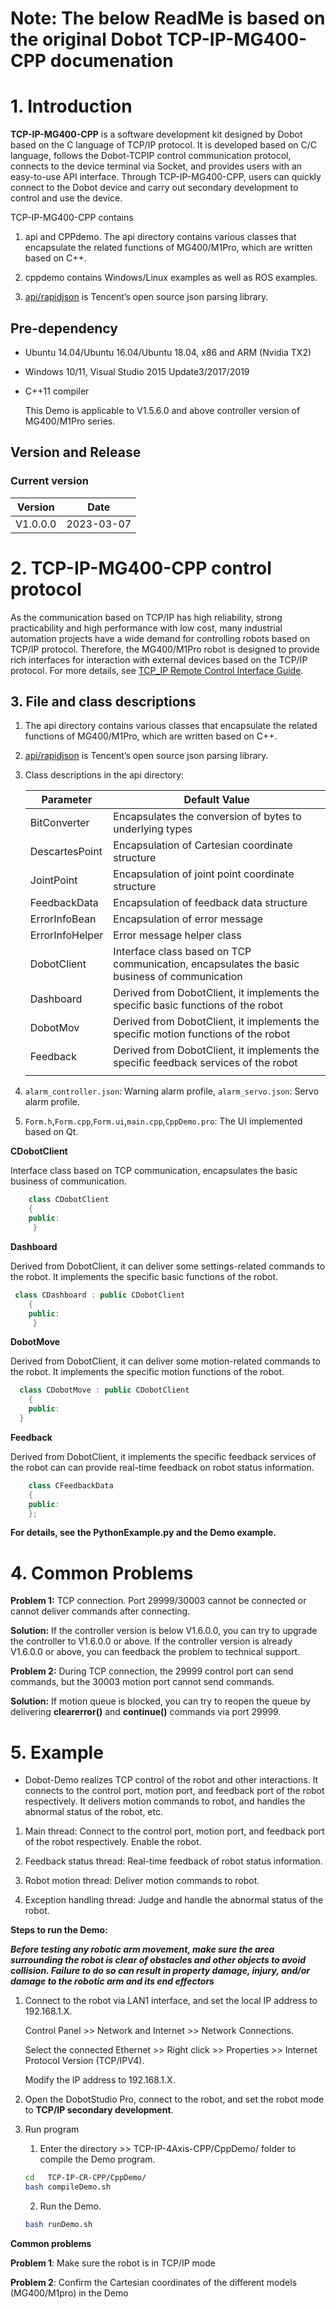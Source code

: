 # Note: The below ReadMe is based on the original Dobot TCP-IP-MG400-CPP documenation

# 1\. Introduction

**TCP-IP-MG400-CPP** is a software development kit designed by Dobot based on the C language of TCP/IP protocol. It is developed based on C/C language, follows the Dobot-TCPIP control communication protocol, connects to the device terminal via Socket, and provides users with an easy-to-use API interface. Through TCP-IP-MG400-CPP, users can quickly connect to the Dobot device and carry out secondary development to control and use the device.

TCP-IP-MG400-CPP contains

1. api and CPPdemo. The api directory contains various classes that encapsulate the related functions of MG400/M1Pro, which are written based on C++.

2. cppdemo contains Windows/Linux examples as well as ROS examples.

3. [api/rapidjson](https://github.com/Tencent/rapidjson) is Tencent’s open source json parsing library.

## Pre-dependency

* Ubuntu 14.04/Ubuntu 16.04/Ubuntu 18.04, x86 and ARM (Nvidia TX2)

* Windows 10/11, Visual Studio 2015 Update3/2017/2019

* C++11 compiler
  
  This Demo is applicable to V1.5.6.0 and above controller version of MG400/M1Pro series.

## Version and Release

### Current version

| Version| Date|
|:----------:|:----------:|
| V1.0.0.0| 2023-03-07 |

# 2\. TCP-IP-MG400-CPP control protocol

As the communication based on TCP/IP has high reliability, strong practicability and high performance with low cost, many industrial automation projects have a wide demand for controlling robots based on TCP/IP protocol. Therefore, the MG400/M1Pro robot is designed to provide rich interfaces for interaction with external devices based on the TCP/IP protocol. For more details, see [TCP_IP Remote Control Interface Guide](https://github.com/Dobot-Arm/TCP-IP-Protocol.git).
 

## 3\. File and class descriptions

1. The api directory contains various classes that encapsulate the related functions of MG400/M1Pro, which are written based on C++.

2. [api/rapidjson](https://github.com/Tencent/rapidjson) is Tencent’s open source json parsing library.

3. Class descriptions in the api directory:
  
   | Parameter| Default Value|
   |----------|----------|
   | BitConverter| Encapsulates the conversion of bytes to underlying types|
   | DescartesPoint| Encapsulation of Cartesian coordinate structure|
   | JointPoint| Encapsulation of joint point coordinate structure|
   | FeedbackData| Encapsulation of feedback data structure|
   | ErrorInfoBean| Encapsulation of error message|
   | ErrorInfoHelper| Error message helper class|
   | DobotClient| Interface class based on TCP communication, encapsulates the basic business of communication|
   | Dashboard| Derived from DobotClient, it implements the specific basic functions of the robot|
   | DobotMov| Derived from DobotClient, it implements the specific motion functions of the robot|
   | Feedback| Derived from DobotClient, it implements the specific feedback services of the robot|
   | | |


4. `alarm_controller.json`: Warning alarm profile, `alarm_servo.json`: Servo alarm profile.

5. `Form.h`,`Form.cpp`,`Form.ui`,`main.cpp`,`CppDemo.pro`: The UI implemented based on Qt.

**CDobotClient**

Interface class based on TCP communication, encapsulates the basic business of communication.

```c++
    class CDobotClient
    {
    public:
     }
```

**Dashboard**

Derived from DobotClient, it can deliver some settings-related commands to the robot. It implements the specific basic functions of the robot.

```c++
 class CDashboard : public CDobotClient
    {
    public:
     }
```

**DobotMove**

Derived from DobotClient, it can deliver some motion-related commands to the robot. It implements the specific motion functions of the robot.

```c++
  class CDobotMove : public CDobotClient
    {
    public:
  }    
```

**Feedback**

Derived from DobotClient, it implements the specific feedback services of the robot can can provide real-time feedback on robot status information.

```c++
    class CFeedbackData
    {
    public:
    };
```

**For details, see the PythonExample.py and the Demo example.**

# 4\. Common Problems

**Problem 1:**  TCP connection. Port 29999/30003 cannot be connected or cannot deliver commands after connecting.

**Solution:**  If the controller version is below V1.6.0.0, you can try to upgrade the controller to V1.6.0.0 or above. If the controller version is already V1.6.0.0 or above, you can feedback the problem to technical support.

**Problem 2:** During TCP connection, the 29999 control port can send commands, but the 30003 motion port cannot send commands.

**Solution:**  If motion queue is blocked, you can try to reopen the queue by delivering **clearerror()** and **continue()** commands via port 29999.

# 5\. Example

* Dobot-Demo realizes TCP control of the robot and other interactions. It connects to the control port, motion port, and feedback port of the robot respectively. It delivers motion commands to robot, and handles the abnormal status of the robot, etc.

1. Main thread: Connect to the control port, motion port, and feedback port of the robot respectively. Enable the robot.

2. Feedback status thread: Real-time feedback of robot status information.

3. Robot motion thread: Deliver motion commands to robot.

4. Exception handling thread: Judge and handle the abnormal status of the robot.

**Steps to run the Demo:**

***Before testing any robotic arm movement, make sure the area surrounding the robot is clear of obstacles and other objects to avoid collision. Failure to do so can result in property damage, injury, and/or damage to the robotic arm and its end effectors***

1. Connect to the robot via LAN1 interface, and set the local IP address to 192.168.1.X.
  
   Control Panel >> Network and Internet >> Network Connections.
   
   Select the connected Ethernet >> Right click >> Properties >> Internet Protocol Version (TCP/IPV4).
   
   Modify the IP address to 192.168.1.X.
   

2. Open the DobotStudio Pro, connect to the robot, and set the robot mode to **TCP/IP secondary development**.

3. Run program

   1. Enter the directory >> TCP-IP-4Axis-CPP/CppDemo/ folder to compile the Demo program.

   ```bash
   cd   TCP-IP-CR-CPP/CppDemo/
   bash compileDemo.sh
   ```

   2. Run the Demo.

   ```bash
   bash runDemo.sh
   ```

**Common problems**

**Problem 1**: Make sure the robot is in TCP/IP mode

**Problem 2**: Confirm the Cartesian coordinates of the different models (MG400/M1pro) in the Demo